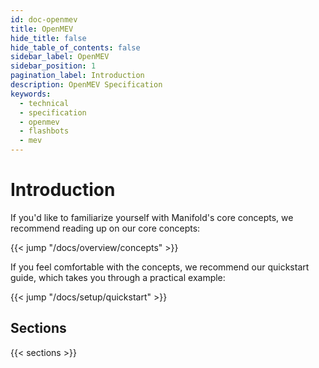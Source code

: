 ```yaml
---
id: doc-openmev
title: OpenMEV
hide_title: false
hide_table_of_contents: false
sidebar_label: OpenMEV
sidebar_position: 1
pagination_label: Introduction
description: OpenMEV Specification
keywords:
  - technical
  - specification
  - openmev
  - flashbots
  - mev
---
```


# Introduction

If you'd like to familiarize yourself with Manifold's core concepts, we
recommend reading up on our core concepts:

{{< jump "/docs/overview/concepts" >}}

If you feel comfortable with the concepts, we recommend our quickstart guide,
which takes you through a practical example:

{{< jump "/docs/setup/quickstart" >}}

## Sections

{{< sections >}}
